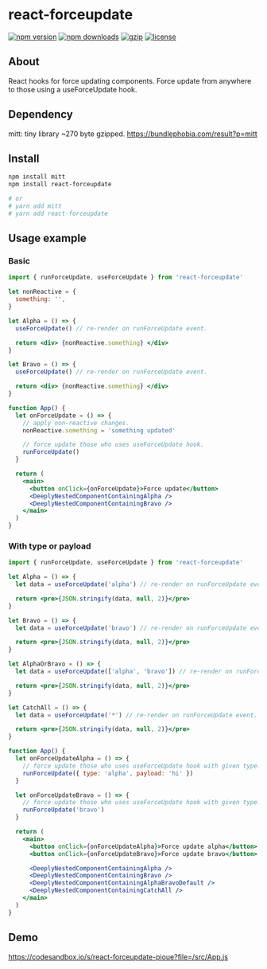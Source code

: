 # react-forceupdate

[![npm version](https://img.shields.io/npm/v/react-forceupdate.svg?style=flat-square)](https://www.npmjs.com/package/react-forceupdate)
[![npm downloads](https://img.shields.io/npm/dm/react-forceupdate.svg?style=flat-square)](https://www.npmjs.com/package/react-forceupdate)
[![gzip](https://img.shields.io/bundlephobia/minzip/react-forceupdate.svg)](https://bundlephobia.com/result?p=react-forceupdate)
[![license](https://img.shields.io/github/license/kunukn/react-forceupdate)](https://github.com/kunukn/react-forceupdate/blob/master/LICENSE)

## About

React hooks for force updating components.
Force update from anywhere to those using a useForceUpdate hook.

## Dependency

mitt: tiny library ~270 byte gzipped.
https://bundlephobia.com/result?p=mitt

## Install

```bash
npm install mitt
npm install react-forceupdate

# or
# yarn add mitt
# yarn add react-forceupdate
```

## Usage example

### Basic

```jsx
import { runForceUpdate, useForceUpdate } from 'react-forceupdate'

let nonReactive = {
  something: '',
}

let Alpha = () => {
  useForceUpdate() // re-render on runForceUpdate event.

  return <div> {nonReactive.something} </div>
}

let Bravo = () => {
  useForceUpdate() // re-render on runForceUpdate event.

  return <div> {nonReactive.something} </div>
}

function App() {
  let onForceUpdate = () => {
    // apply non-reactive changes.
    nonReactive.something = 'something updated'

    // force update those who uses useForceUpdate hook.
    runForceUpdate()
  }

  return (
    <main>
      <button onClick={onForceUpdate}>Force update</button>
      <DeeplyNestedComponentContainingAlpha />
      <DeeplyNestedComponentContainingBravo />
    </main>
  )
}
```

### With type or payload

```jsx
import { runForceUpdate, useForceUpdate } from 'react-forceupdate'

let Alpha = () => {
  let data = useForceUpdate('alpha') // re-render on runForceUpdate event.

  return <pre>{JSON.stringify(data, null, 2)}</pre>
}

let Bravo = () => {
  let data = useForceUpdate('bravo') // re-render on runForceUpdate event.

  return <pre>{JSON.stringify(data, null, 2)}</pre>
}

let AlphaOrBravo = () => {
  let data = useForceUpdate(['alpha', 'bravo']) // re-render on runForceUpdate event.

  return <pre>{JSON.stringify(data, null, 2)}</pre>
}

let CatchAll = () => {
  let data = useForceUpdate('*') // re-render on runForceUpdate event.

  return <pre>{JSON.stringify(data, null, 2)}</pre>
}

function App() {
  let onForceUpdateAlpha = () => {
    // force update those who uses useForceUpdate hook with given type.
    runForceUpdate({ type: 'alpha', payload: 'hi' })
  }

  let onForceUpdateBravo = () => {
    // force update those who uses useForceUpdate hook with given type.
    runForceUpdate('bravo')
  }

  return (
    <main>
      <button onClick={onForceUpdateAlpha}>Force update alpha</button>
      <button onClick={onForceUpdateBravo}>Force update bravo</button>

      <DeeplyNestedComponentContainingAlpha />
      <DeeplyNestedComponentContainingBravo />
      <DeeplyNestedComponentContainingAlphaBravoDefault />
      <DeeplyNestedComponentContainingCatchAll />
    </main>
  )
}
```

## Demo

https://codesandbox.io/s/react-forceupdate-pioue?file=/src/App.js
